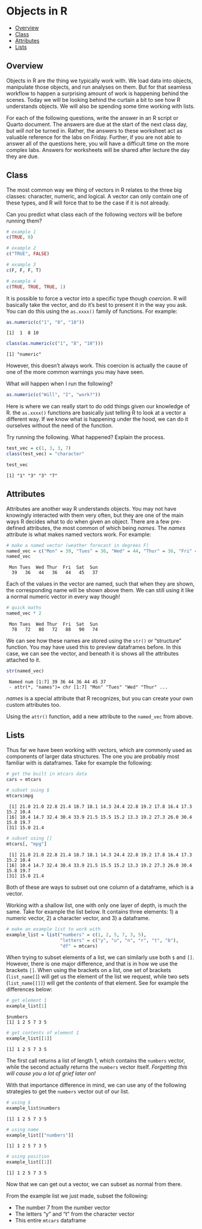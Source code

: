 Objects in R
================

- [Overview][]
- [Class][]
- [Attributes][]
- [Lists][]

## Overview

Objects in R are *the* thing we typically work with. We load data into
objects, manipulate those objects, and run analyses on them. But for
that seamless workflow to happen a surprising amount of work is
happening behind the scenes. Today we will be looking behind the curtain
a bit to see how R understands objects. We will also be spending some
time working with lists.

For each of the following questions, write the answer in an R script or
Quarto document. The answers are due at the start of the next class day,
but *will not* be turned in. Rather, the answers to these worksheet act
as valuable reference for the labs on Friday. Further, if you are not
able to answer all of the questions here, you will have a difficult time
on the more complex labs. Answers for worksheets will be shared after
lecture the day they are due.

## Class

The most common way we thing of vectors in R relates to the three big
classes: character, numeric, and logical. A vector can only contain one
of these types, and R will force that to be the case if it is not
already.

<div class="question">

Can you predict what class each of the following vectors will be before
running them?

``` r
# example 1
c(TRUE, 8)

# example 2
c("TRUE", FALSE)

# example 3
c(F, F, F, T)

# example 4
c(TRUE, TRUE, TRUE, 1)
```

</div>

It is possible to force a vector into a specific type though *coercion*.
R will basically take the vector, and do it’s best to present it in the
way you ask. You can do this using the `as.xxxx()` family of functions.
For example:

``` r
as.numeric(c("1", "8", "10"))
```

    [1]  1  8 10

``` r
class(as.numeric(c("1", "8", "10")))
```

    [1] "numeric"

However, this doesn’t always work. This coercion is actually the cause
of one of the more common warnings you may have seen.

<div class="question">

What will happen when I run the following?

``` r
as.numeric(c("Will", "I", "work?"))
```

</div>

Here is where we can really start to do odd things given our knowledge
of R. the `as.xxxx()` functions are basically just telling R to look at
a vector a different way. If we know what is happening under the hood,
we can do it ourselves without the need of the function.

<div class="question">

Try running the following. What happened? Explain the process.

``` r
test_vec = c(1, 3, 3, 7)
class(test_vec) = "character"

test_vec
```

    [1] "1" "3" "3" "7"

</div>

## Attributes

Attributes are another way R understands objects. You may not have
knowingly interacted with them very often, but they are one of the main
ways R decides what to do when given an object. There are a few
pre-defined attributes, the most common of which being *names*. The
*names* attribute is what makes named vectors work. For example:

``` r
# make a named vector (weather forecast in degrees F)
named_vec = c("Mon" = 39, "Tues" = 36, "Wed" = 44, "Thur" = 36, "Fri" = 44, "Sat" = 45, "Sun" = 37)
named_vec
```

     Mon Tues  Wed Thur  Fri  Sat  Sun 
      39   36   44   36   44   45   37 

Each of the values in the vector are named, such that when they are
shown, the corresponding name will be shown above them. We can still
using it like a normal numeric vector in every way though!

``` r
# quick maths
named_vec * 2
```

     Mon Tues  Wed Thur  Fri  Sat  Sun 
      78   72   88   72   88   90   74 

We can see how these names are stored using the `str()` or “structure”
function. You may have used this to preview dataframes before. In this
case, we can see the vector, and beneath it is shows all the attributes
attached to it.

``` r
str(named_vec)
```

     Named num [1:7] 39 36 44 36 44 45 37
     - attr(*, "names")= chr [1:7] "Mon" "Tues" "Wed" "Thur" ...

*names* is a special attribute that R recognizes, but you can create
your own custom attributes too.

<div class="question">

Using the `attr()` function, add a new attribute to the `named_vec` from
above.

</div>

## Lists

Thus far we have been working with vectors, which are commonly used as
components of larger data structures. The one you are probably most
familiar with is dataframes. Take for example the following:

``` r
# get the built in mtcars data
cars = mtcars

# subset suing $
mtcars$mpg
```

     [1] 21.0 21.0 22.8 21.4 18.7 18.1 14.3 24.4 22.8 19.2 17.8 16.4 17.3 15.2 10.4
    [16] 10.4 14.7 32.4 30.4 33.9 21.5 15.5 15.2 13.3 19.2 27.3 26.0 30.4 15.8 19.7
    [31] 15.0 21.4

``` r
# subset using []
mtcars[, "mpg"]
```

     [1] 21.0 21.0 22.8 21.4 18.7 18.1 14.3 24.4 22.8 19.2 17.8 16.4 17.3 15.2 10.4
    [16] 10.4 14.7 32.4 30.4 33.9 21.5 15.5 15.2 13.3 19.2 27.3 26.0 30.4 15.8 19.7
    [31] 15.0 21.4

Both of these are ways to subset out one column of a dataframe, which is
a vector.

Working with a shallow list, one with only one layer of depth, is much
the same. Take for example the list below. It contains three
elements: 1) a numeric vector, 2) a character vector, and 3) a
dataframe.

``` r
# make an example list to work with
example_list = list("numbers" = c(1, 2, 5, 7, 3, 5),
                    "letters" = c("y", "u", "n", "r", "t", "b"),
                    "df" = mtcars)
```

When trying to subset elements of a list, we can similarly use both `$`
and `[]`. However, there is one major difference, and that is in how we
use the brackets `[]`. When using the brackets on a list, one set of
brackets (`list_name[]`) will get us the element of the list we request,
while two sets (`list_name[[]]`) will get the *contents* of that
element. See for example the differences below:

``` r
# get element 1
example_list[1]
```

    $numbers
    [1] 1 2 5 7 3 5

``` r
# get contents of element 1
example_list[[1]]
```

    [1] 1 2 5 7 3 5

The first call returns a list of length 1, which contains the `numbers`
vector, while the second actually returns the `numbers` vector itself.
*Forgetting this will cause you a lot of grief later on!*

With that importance difference in mind, we can use any of the following
strategies to get the `numbers` vector out of our list.

``` r
# using $
example_list$numbers
```

    [1] 1 2 5 7 3 5

``` r
# using name
example_list[["numbers"]]
```

    [1] 1 2 5 7 3 5

``` r
# using position
example_list[[1]]
```

    [1] 1 2 5 7 3 5

Now that we can get out a vector, we can subset as normal from there.

<div class="question">

From the example list we just made, subset the following:

- The number 7 from the number vector
- The letters “y” and “t” from the character vector
- This entire `mtcars` dataframe

</div>

  [Overview]: #overview
  [Class]: #class
  [Attributes]: #attributes
  [Lists]: #lists
